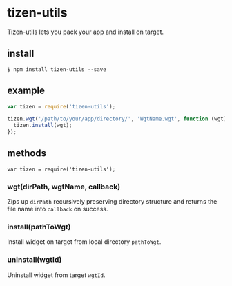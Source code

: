 # tizen-utils

Tizen-utils lets you pack your app and install on target.

## install

```
$ npm install tizen-utils --save
```

## example

```javascript
var tizen = require('tizen-utils');

tizen.wgt('/path/to/your/app/directory/', 'WgtName.wgt', function (wgt) {
  tizen.install(wgt);
});

```

## methods

```
var tizen = require('tizen-utils');
```

### wgt(dirPath, wgtName, callback)

Zips up `dirPath` recursively preserving directory structure and returns
the file name into `callback` on success.


### install(pathToWgt)

Install widget on target from local directory `pathToWgt`.


### uninstall(wgtId)

Uninstall widget from target `wgtId`.
